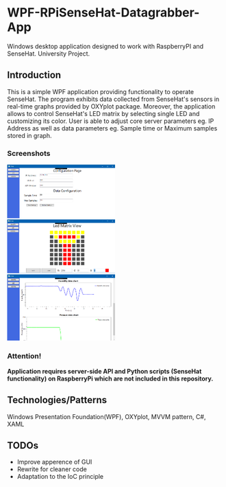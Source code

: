 # WPF-RPiSenseHat-Datagrabber-App
Windows desktop application designed to work with RaspberryPI and SenseHat. University Project.
## Introduction
This is a simple WPF application providing functionality to operate SenseHat. The program exhibits data collected from SenseHat's sensors in real-time graphs provided by OXYplot package.
Moreover, the application allows to control SenseHat's LED matrix by selecting single LED and customizing its color. User is able to adjust core server parameters eg. IP Address as well as data parameters eg. Sample time or Maximum samples stored in graph.
### Screenshots
<img src="/images/ConfigView.png"  alt="Configuration Page" width="50%" height="50%">
<img src="/images/LedView.png"  alt="Led Page" width="50%" height="50%">
<img src="/images/graphView.png"  alt="Graph Page" width="50%" height="50%">

### Attention!
**Application requires server-side API and Python scripts (SenseHat functionality) on RaspberryPi which are not included in this repository.**
## Technologies/Patterns
Windows Presentation Foundation(WPF), OXYplot, MVVM pattern, C#, XAML
## TODOs
* Improve apperence of  GUI
* Rewrite for cleaner code
* Adaptation to the IoC principle
